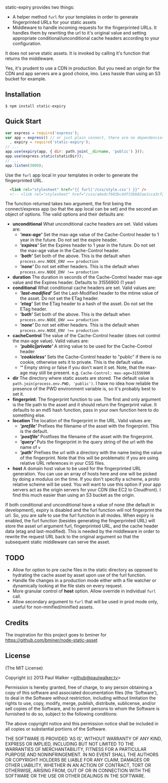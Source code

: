 

  static-expiry provides two things:

  * A helper method `furl` for your templates in order to generate fingerprinted URLs for your static assets
  * Middleware to handle incoming requests for the fingerprinted URLs.  It handles them by rewriting the url to it's original value and setting appropriate conditional/unconditional cache headers according to your configuration.

It does not serve static assets.  It is invoked by calling it's function that returns the middleware.

Yes, it's prudent to use a CDN in production.  But you need an origin for the CDN and app servers are a good choice, imo.  Less hassle than using an S3 bucket for example.

## Installation

    $ npm install static-expiry

## Quick Start

```js
var express = require('express');
var app = express() // or just plain connect, there are no dependencies on express
  , expiry = require('static-expiry');
// ...
app.use(expiry(app, { dir: path.join(__dirname, 'public') }));
app.use(express.static(staticDir));
// ...
app.listen(3000);
```

Use the `furl` app local in your templates in order to generate the fingerprinted URL.

```html
  <link rel="stylesheet" href="{{ furl('/css/style.css') }}" />
  <!-- <link rel="stylesheet" href="/css/a6edcf683bc4df33bb82ae1cca3cf21a-style.css" /> -->
```

The function returned takes two argument, the first being the connect/express app (so that the app local can be set) and the second an object of options.  The valid options and their defaults are:
  * __unconditional__ What unconditional cache headers are set.  Valid values are:
    * ___'max-age'___ Set the max-age value of the Cache-Control header to 1 year in the future.  Do not set the expire header.
    * ___'expires'___ Set the Expires header to 1 year in the future.  Do not set the max-age value in the Cache-Control header.
    * ___'both'___ Set both of the above.  This is the default when `process.env.NODE_ENV === production`
    * ___'none'___ Do not set either headers.  This is the default when `process.env.NODE_ENV !== production`
  * __duration__ The duration in seconds of the Cache-Control header max-age value and the Expires header.  Defaults to 31556900 (1 year)
  * __conditional__ What conditional cache headers are set.  Valid values are:
    * ___'last-modified'___ Set the Last-Modified header to the mtime value of the asset.  Do not set the ETag header.
    * ___'etag'___ Set the ETag header to a hash of the asset.  Do not set the ETag header.
    * ___'both'___ Set both of the above.  This is the default when `process.env.NODE_ENV === production`
    * ___'none'___ Do not set either headers.  This is the default when `process.env.NODE_ENV !== production`
  * __cacheControl__ The value of the Cache-Control header (does not control the max-age value).  Valid values are:
    * ___'public|private'___ A string value to be used for the Cache-Control header
    * ___'cookieless'___ Sets the Cache-Control header to "public" if there is no cookie, otherwise sets it to private.  This is the default value.
    * ___''___ Empty string or false if you don't want it set.  Note, that the max-age may still be present.  e.g. `Cache-Control: max-age=31556900`
  * __dir__ The directory where static assets are stored.  The default value is `path.join(process.env.PWD, 'public')`.
    I have no idea how reliable the presence of the PWD environment variable is, so it's probably best to set it.
  * __fingerprint__: The fingerprint function to use.  The first and only argument is the file path to the asset and it should return the fingerprint value.  It defaults to an md5 hash function, pass in your own function here to do something else.
  * __location__ The location of the fingerprint in the URL.  Valid values are:
    * ___'prefile'___ Prefixes the filename of the asset with the fingerprint.  This is the default.
    * ___'postfile'___ Postfixes the filename of the asset with the fingerprint.
    * ___'query'___ Puts the fingerprint in the query string of the url with the name of `v`
    * ___'path'___ Prefixes the url with a directory with the name being the value of the fingerprint.  Note that this will be problematic if you are using relative URL references in your CSS files.
  * __host__ A domain host value to be used for the fingerprinted URL generation.  You can use an array of hosts here and one will be picked by doing a modulus on the time.  If you don't specifiy a scheme, a proto relative scheme will be used.  You will want to use this option if your app servers act as the origin servers for your CDN (like EC2 to Cloudfront).  I find this much easier than using an S3 bucket as the origin.

If both conditional and unconditional have a value of none (the default in development), expiry is disabled and the furl function will not fingerprint the url.  So, you are safe to use the furl function in all modes.  When expiry is enabled, the furl function (besides generating the fingerprinted URL) will store the asset url argument furl, fingerprinted URL, and the cache header data (etag and last-modified).  This is needed by the middleware in order to rewrite the request URL back to the original argument so that the subsequent static middleware can serve the asset.

## TODO
  * Allow for option to pre cache files in the static directory as opposed to hydrating the cache asset by asset upon use of the furl function.
  * Handle file changes in a production mode either with a file watcher or dynamically looking at the file stats on every request.
  * More granular control of __host__ option.  Allow override in individual `furl` call.
  * Allow secondary argument to `furl` that will be used in prod mode only, useful for non-minified/minified assets.

## Credits
 The inspiration for this project goes to bminer for https://github.com/bminer/node-static-asset

## License

(The MIT License)

Copyright (c) 2013 Paul Walker &lt;github@paulwalker.tv&gt;

Permission is hereby granted, free of charge, to any person obtaining
a copy of this software and associated documentation files (the
'Software'), to deal in the Software without restriction, including
without limitation the rights to use, copy, modify, merge, publish,
distribute, sublicense, and/or sell copies of the Software, and to
permit persons to whom the Software is furnished to do so, subject to
the following conditions:

The above copyright notice and this permission notice shall be
included in all copies or substantial portions of the Software.

THE SOFTWARE IS PROVIDED 'AS IS', WITHOUT WARRANTY OF ANY KIND,
EXPRESS OR IMPLIED, INCLUDING BUT NOT LIMITED TO THE WARRANTIES OF
MERCHANTABILITY, FITNESS FOR A PARTICULAR PURPOSE AND NONINFRINGEMENT.
IN NO EVENT SHALL THE AUTHORS OR COPYRIGHT HOLDERS BE LIABLE FOR ANY
CLAIM, DAMAGES OR OTHER LIABILITY, WHETHER IN AN ACTION OF CONTRACT,
TORT OR OTHERWISE, ARISING FROM, OUT OF OR IN CONNECTION WITH THE
SOFTWARE OR THE USE OR OTHER DEALINGS IN THE SOFTWARE.